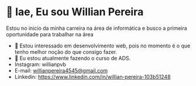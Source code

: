 # 👋 Iae, Eu sou Willian Pereira 
Estou no inicio da minha carreira na área de informática e busco a primeira oportunidade para trabalhar na área
- 👀 Estou interessado em desenvolvimento web, pois no momento é o que tenho melhor noção do que consigo fazer.
- 🌱 Eu estou atualmente fazendo o curso de ADS.
- Instagram: willianpvb 
- E-mail: willianpereira4545@gmail.com
- Linkedin: https://www.linkedin.com/in/willian-pereira-103b51248

<!---
Willianpvb/Willianpvb is a ✨ special ✨ repository because its `README.md` (this file) appears on your GitHub profile.
You can click the Preview link to take a look at your changes.
--->

